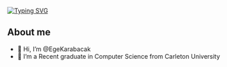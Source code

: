 [![Typing SVG](https://readme-typing-svg.demolab.com?font=Montserrat&weight=800&pause=1000&color=FFFFFFFF&center=false&random=false&width=500&lines=Hi+there+%F0%9F%91%8B;I'm+Ege+Karabacak)](https://git.io/typing-svg)

## About me
- 👋 Hi, I’m @EgeKarabacak
- 👀 I’m a Recent graduate in Computer Science from Carleton University

<!---
EgeKarabacak/EgeKarabacak is a ✨ special ✨ repository because its `README.md` (this file) appears on your GitHub profile.
You can click the Preview link to take a look at your changes.
--->
